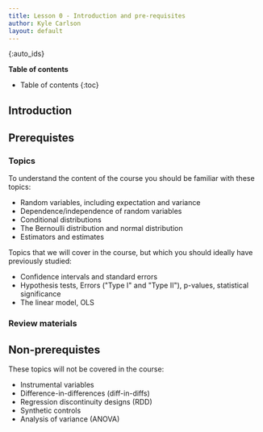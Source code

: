 ```yaml
---
title: Lesson 0 - Introduction and pre-requisites
author: Kyle Carlson
layout: default
---
```

{:auto_ids}

**Table of contents** 
* Table of contents
{:toc}


## Introduction

## Prerequistes

### Topics

To understand the content of the course you should be familiar with these topics:
- Random variables, including expectation and variance
- Dependence/independence of random variables
- Conditional distributions
- The Bernoulli distribution and normal distribution
- Estimators and estimates

Topics that we will cover in the course, but which you should ideally have previously studied:
- Confidence intervals and standard errors
- Hypothesis tests, Errors ("Type I" and "Type II"), p-values, statistical significance
- The linear model, OLS

### Review materials

## Non-prerequistes

These topics will not be covered in the course:
- Instrumental variables
- Difference-in-differences (diff-in-diffs)
- Regression discontinuity designs (RDD)
- Synthetic controls
- Analysis of variance (ANOVA)